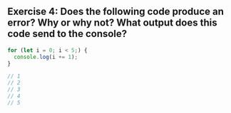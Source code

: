 ## Exercise 4: Does the following code produce an error? Why or why not? What output does this code send to the console?

```javascript
for (let i = 0; i < 5;) {
  console.log(i += 1);
}

// 1
// 2
// 3
// 4
// 5

```




